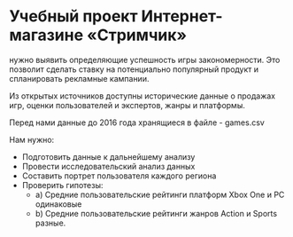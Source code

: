 # Учебный проект Интернет-магазине «Стримчик»
нужно выявить определяющие успешность игры закономерности. Это позволит сделать ставку на потенциально популярный продукт и спланировать рекламные кампании.

Из открытых источников доступны исторические данные о продажах игр, оценки пользователей и экспертов, жанры и платформы.

Перед нами данные до 2016 года хранящиеся в файле - games.csv

Нам нужно:

- Подготовить данные к дальнейшему анализу
- Провести исследовательский анализ данных
- Составить портрет пользователя каждого региона
- Проверить гипотезы:
    - a) Средние пользовательские рейтинги платформ Xbox One и PC одинаковые
    - b) Средние пользовательские рейтинги жанров Action и Sports разные.
